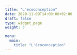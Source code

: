 ```yaml
---
title: "L'écoconception"
date: 2020-11-09T14:00:00+02:00
draft: false
type: widget_page
weight: 3

menu:
  main:
    title: "L'écoconception"
---
```

